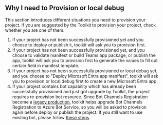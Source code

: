 ## Why I need to Provision or local debug

This section introduces different situations you need to provision your project. If you are suggested by the Toolkit to provision your project, check whether you are one of them.

1. If your project has not been successfully provisioned yet and you choose to deploy or publish it, toolkit will ask you to provision first.
2. If your project has not been successfully provisioned yet, and you choose to validate manifest or build Teams app package, or publish the app, toolkit will ask you to provision first to generate the values to fill out certain field in manifest template.
3. If your project has not been successfully provisioned or local debug yet, and you choose to "Deploy Microsoft Entra app manifest", toolkit will ask you to provision or local debug first to create a new Microsoft Entra app.
4. If your project contains bot capability which has already been successfully provisioned and just got upgrade by Toolkit, the project requires re-provision bot resource. Since Bot Channels Registration become a [legacy production](https://docs.microsoft.com/en-us/azure/bot-service/bot-service-quickstart-registration?view=azure-bot-service-4.0&tabs=userassigned#create-the-resource), toolkit helps upgrade Bot Channels Registration to Azure Bot Service, so you will be asked to provision again before deploy or publish the project. If you still want to use existing bot, please follow [these steps](https://github.com/OfficeDev/TeamsFx/wiki/Upgrade-project-to-use-latest-Toolkit-features#manual-work-to-use-existing-bot).
